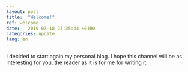 ```yaml
---
layout: post
title:  "Welcome!"
ref: welcome
date:   2019-03-18 23:35:44 +0100
categories: update
lang: en
---
```

I decided to start again my personal blog. I hope this channel will be as interesting for you, the reader as it is for me for writing it. 

